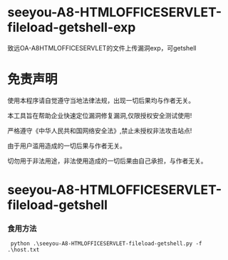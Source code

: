 # seeyou-A8-HTMLOFFICESERVLET-fileload-getshell-exp
致远OA-A8HTMLOFFICESERVLET的文件上传漏洞exp，可getshell

# 免责声明
使用本程序请自觉遵守当地法律法规，出现一切后果均与作者无关。

本工具旨在帮助企业快速定位漏洞修复漏洞,仅限授权安全测试使用!

严格遵守《中华人民共和国网络安全法》,禁止未授权非法攻击站点!

由于用户滥用造成的一切后果与作者无关。

切勿用于非法用途，非法使用造成的一切后果由自己承担，与作者无关。

# seeyou-A8-HTMLOFFICESERVLET-fileload-getshell

### 食用方法

```
 python .\seeyou-A8-HTMLOFFICESERVLET-fileload-getshell.py -f .\host.txt
```

